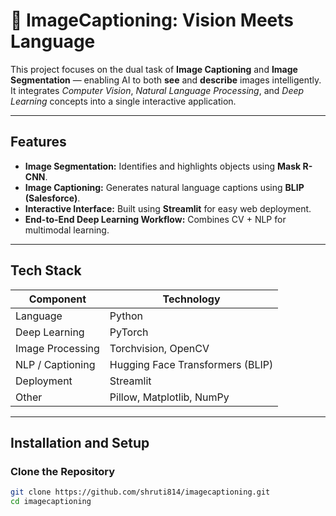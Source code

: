 # 🧠 ImageCaptioning: Vision Meets Language

This project focuses on the dual task of **Image Captioning** and **Image Segmentation** — enabling AI to both **see** and **describe** images intelligently.  
It integrates *Computer Vision*, *Natural Language Processing*, and *Deep Learning* concepts into a single interactive application.  

---

##  Features
- **Image Segmentation:** Identifies and highlights objects using **Mask R-CNN**.
- **Image Captioning:** Generates natural language captions using **BLIP (Salesforce)**.
-  **Interactive Interface:** Built using **Streamlit** for easy web deployment.
-  **End-to-End Deep Learning Workflow:** Combines CV + NLP for multimodal learning.

---

##  Tech Stack

| Component | Technology |
|------------|-------------|
| Language | Python |
| Deep Learning | PyTorch |
| Image Processing | Torchvision, OpenCV |
| NLP / Captioning | Hugging Face Transformers (BLIP) |
| Deployment | Streamlit |
| Other | Pillow, Matplotlib, NumPy |

---

##  Installation and Setup

###  Clone the Repository
```bash
git clone https://github.com/shruti814/imagecaptioning.git
cd imagecaptioning
